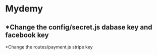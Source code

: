 # Mydemy
*Change the config/secret.js dabase key and facebook key
---
*Change the routes/payment.js stripe key
